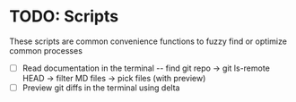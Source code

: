 # TODO: Scripts

These scripts are common convenience functions to fuzzy find or optimize common processes


- [ ] Read documentation in the terminal -- find git repo -> git ls-remote HEAD <repo-url> -> filter MD files -> pick files (with preview)
- [ ] Preview git diffs in the terminal using delta
